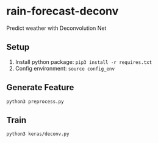 # rain-forecast-deconv

Predict weather with Deconvolution Net

## Setup

1. Install python package: `pip3 install -r requires.txt`
2. Config environment: `source config_env`

## Generate Feature

`python3 preprocess.py`

## Train

`python3 keras/deconv.py`
